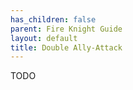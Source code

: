 ```yaml
---
has_children: false
parent: Fire Knight Guide
layout: default
title: Double Ally-Attack
---
```

TODO